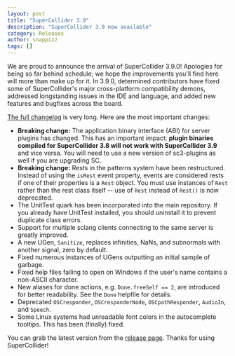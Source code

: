 ```yaml
---
layout: post
title: "SuperCollider 3.9"
description: "SuperCollider 3.9 now available"
category: Releases
author: snappizz
tags: []
---
```


We are proud to announce the arrival of SuperCollider 3.9.0! Apologies for being so far behind schedule; we hope the improvements you'll find here will more than make up for it. In 3.9.0, determined contributors have fixed some of SuperCollider's major cross-platform compatibility demons, addressed longstanding issues in the IDE and language, and added new features and bugfixes across the board.

[The full changelog](https://github.com/supercollider/supercollider/blob/b6de49d15742380a91623f2bf19061ed81472081/CHANGELOG.md) is very long. Here are the most important changes:

- **Breaking change:** The application binary interface (ABI) for server plugins has changed. This has an important impact: **plugin binaries compiled for SuperCollider 3.8 will not work with SuperCollider 3.9** and vice versa. You will need to use a new version of sc3-plugins as well if you are upgrading SC.
- **Breaking change:** Rests in the patterns system have been restructured. Instead of using the `isRest` event property, events are considered rests if one of their properties is a `Rest` object. You must use instances of `Rest` rather than the rest class itself -- use of `Rest` instead of `Rest()` is now deprecated.
- The UnitTest quark has been incorporated into the main repository. If you already have UnitTest installed, you should uninstall it to prevent duplicate class errors.
- Support for multiple sclang clients connecting to the same server is greatly improved.
- A new UGen, `Sanitize`, replaces infinities, NaNs, and subnormals with another signal, zero by default.
- Fixed numerous instances of UGens outputting an initial sample of garbage.
- Fixed help files failing to open on Windows if the user's name contains a non-ASCII character.
- New aliases for done actions, e.g. `Done.freeSelf == 2`, are introduced for better readability. See the `Done` helpfile for details.
- Deprecated `OSCresponder`, `OSCresponderNode`, `OSCpathResponder`, `AudioIn`, and `Speech`.
- Some Linux systems had unreadable font colors in the autocomplete tooltips. This has been (finally) fixed.

You can grab the latest version from the [release page](https://github.com/supercollider/supercollider/releases/tag/Version-3.9.0). Thanks for using SuperCollider!
